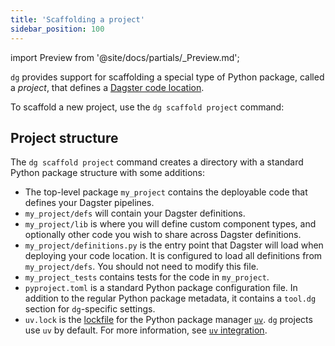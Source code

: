 ```yaml
---
title: 'Scaffolding a project'
sidebar_position: 100
---
```


import Preview from '@site/docs/partials/\_Preview.md';

<Preview />

`dg` provides support for scaffolding a special type of Python package, called a _project_, that defines a [Dagster code location](https://docs.dagster.io/guides/deploy/code-locations/managing-code-locations-with-definitions).

To scaffold a new project, use the `dg scaffold project` command:

<CliInvocationExample path="docs_snippets/docs_snippets/guides/dg/scaffolding-project/1-scaffolding-project.txt" />

## Project structure

The `dg scaffold project` command creates a directory with a standard Python package structure with some additions:

<CliInvocationExample path="docs_snippets/docs_snippets/guides/dg/scaffolding-project/2-tree.txt" />

- The top-level package `my_project` contains the deployable code that defines
  your Dagster pipelines.
- `my_project/defs` will contain your Dagster definitions.
- `my_project/lib` is where you will define custom component types, and
  optionally other code you wish to share across Dagster definitions.
- `my_project/definitions.py` is the entry point that Dagster will load when
  deploying your code location. It is configured to load all definitions from
  `my_project/defs`. You should not need to modify this file.
- `my_project_tests` contains tests for the code in `my_project`.
- `pyproject.toml` is a standard Python package configuration file. In addition
  to the regular Python package metadata, it contains a `tool.dg` section
  for `dg`-specific settings.
- `uv.lock` is the [lockfile](https://docs.astral.sh/uv/concepts/projects/layout/#the-lockfile) for the Python package manager [`uv`](https://docs.astral.sh/uv/). `dg` projects use `uv` by default. For more information, see [`uv` integration](/guides/labs/dg/uv-integration).
